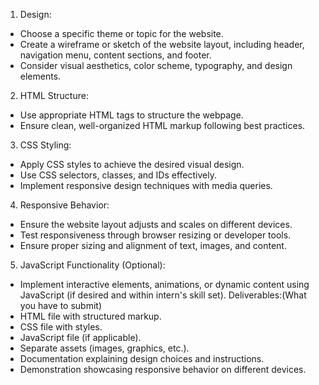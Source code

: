 
1. Design:
 - Choose a specific theme or topic for the website.
 - Create a wireframe or sketch of the website layout, including header, navigation menu, content sections, and 
footer.
 - Consider visual aesthetics, color scheme, typography, and design elements.
2. HTML Structure:
 - Use appropriate HTML tags to structure the webpage.
 - Ensure clean, well-organized HTML markup following best practices.
3. CSS Styling:
 - Apply CSS styles to achieve the desired visual design.
 - Use CSS selectors, classes, and IDs effectively.
 - Implement responsive design techniques with media queries.
4. Responsive Behavior:
 - Ensure the website layout adjusts and scales on different devices.
 - Test responsiveness through browser resizing or developer tools.
 - Ensure proper sizing and alignment of text, images, and content.
5. JavaScript Functionality (Optional):
 - Implement interactive elements, animations, or dynamic content using JavaScript (if desired and within intern's 
skill set).
Deliverables:(What you have to submit)
- HTML file with structured markup.
- CSS file with styles.
- JavaScript file (if applicable).
- Separate assets (images, graphics, etc.).
- Documentation explaining design choices and instructions.
- Demonstration showcasing responsive behavior on different devices.
